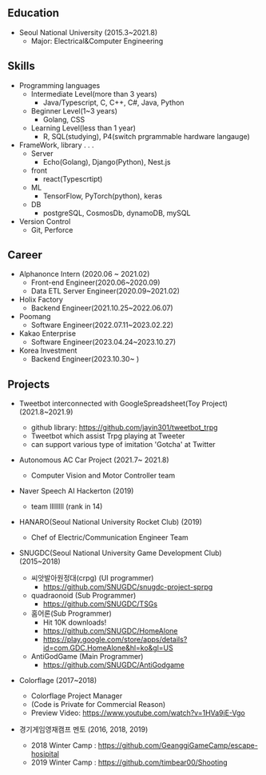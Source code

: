 
Education
---------
* Seoul National University (2015.3~2021.8)
  * Major: Electrical&Computer Engineering


Skills
------
* Programming languages
  * Intermediate Level(more than 3 years)
    * Java/Typescript, C, C++, C#, Java, Python
  * Beginner Level(1~3 years)
    * Golang, CSS
  * Learning Level(less than 1 year)
    * R, SQL(studying), P4(switch prgrammable hardware langauge)
* FrameWork, library . . .
  * Server
    * Echo(Golang), Django(Python), Nest.js
  * front
    * react(Typescrtipt)
  * ML
    * TensorFlow, PyTorch(python), keras
  * DB
    * postgreSQL, CosmosDb, dynamoDB, mySQL
* Version Control
  * Git, Perforce


Career
------
* Alphanonce Intern (2020.06 ~ 2021.02)
  * Front-end Engineer(2020.06~2020.09)
  * Data ETL Server Engineer(2020.09~2021.02)
* Holix Factory
  * Backend Engineer(2021.10.25~2022.06.07)
* Poomang
  * Software Engineer(2022.07.11~2023.02.22)
* Kakao Enterprise
  * Software Engineer(2023.04.24~2023.10.27)
* Korea Investment
  * Backend Engineer(2023.10.30~ )

Projects
--------

* Tweetbot interconnected with GoogleSpreadsheet(Toy Project) (2021.8~2021.9)
  * github library: https://github.com/jayin301/tweetbot_trpg
  * Tweetbot which assist Trpg playing at Tweeter
  * can support various type of imitation 'Gotcha' at Twitter

* Autonomous AC Car Project (2021.7~ 2021.8)
  * Computer Vision and Motor Controller team

* Naver Speech AI Hackerton (2019)
  * team lIlIllIl (rank in 14)

* HANARO(Seoul National University Rocket Club) (2019)
  * Chef of Electric/Communication Engineer Team

* SNUGDC(Seoul National University Game Development Club) (2015~2018)
  * 씨앗발아원정대(crpg) (UI programmer)
    * https://github.com/SNUGDC/snugdc-project-sprpg
  * quadraonoid (Sub Programmer)
    * https://github.com/SNUGDC/TSGs
  * 홈어론(Sub Programmer)
    * Hit 10K downloads!
    * https://github.com/SNUGDC/HomeAlone
    * https://play.google.com/store/apps/details?id=com.GDC.HomeAlone&hl=ko&gl=US
  * AntiGodGame (Main Programmer)
     * https://github.com/SNUGDC/AntiGodgame
* Colorflage (2017~2018)
  * Colorflage Project Manager
  * (Code is Private for Commercial Reason)
  * Preview Video: https://www.youtube.com/watch?v=1HVa9iE-Vgo
* 경기게임영재캠프 멘토 (2016, 2018, 2019)
  * 2018 Winter Camp : https://github.com/GeanggiGameCamp/escape-hosipital
  * 2019 Winter Camp : https://github.com/timbear00/Shooting
  





